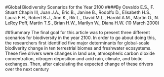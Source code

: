 #Global Biodiversity Scenarios for the Year 2100
####By Osvaldo E.S., F. Stuart Chapin III, Juan J.A., Eric B., Janine B., Rodolfo D., Elisabeth H.S., Laura F.H., Robert B.J., Ann K., Rik L., David M.L., Harold A.M., Martin O., N. LeRoy Poff, Martin T.S., Brian H.W., Marilyn W., Diana H.W. (10 March 2000)

##Summary
The final goal for this article was to present three different scenarios for biodiversity in the year 2100. In order to go about doing this, the researchers first identified five major determinants for global-scale biodiverity change in ten terrestrial biomes and freshwater ecosystems. These five drivers were changes in land use, atmospheric carbon dioxide concentration, nitrogen deposition and acid rain, climate, and biotic exchanges. Then, after calculating the expected change of these drivers over the next century
